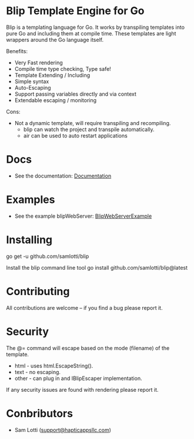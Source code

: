 # Blip Template Engine for Go

Blip is a templating language for Go. 
It works by transpiling templates into pure Go and including them at compile time. 
These templates are light wrappers around the Go language itself.  

Benefits:

* Very Fast rendering 
* Compile time type checking,  Type safe!
* Template Extending / Including
* Simple syntax
* Auto-Escaping
* Support passing variables directly and via context
* Extendable escaping / monitoring

Cons:

* Not a dynamic template, will require transpiling and recompiling.
  * blip can watch the project and transpile automatically.
  * air can be used to auto restart applications

# Docs
* See the documentation: [Documentation](/docs/doc.md) 

# Examples 
* See the example blipWebServer: [BlipWebServerExample](/examples/template/blipWebServer) 

# Installing

go get -u github.com/samlotti/blip

Install the blip command line tool
go install github.com/samlotti/blip@latest


# Contributing

All contributions are welcome – if you find a bug please report it.

# Security

The @= command will escape based on the mode (filename) of the template.

* html - uses html.EscapeString().
* text - no escaping.
* other - can plug in and IBlipEscaper implementation. 

If any security issues are found with rendering please report it.

# Conbributors

* Sam Lotti (support@hapticappsllc.com)

